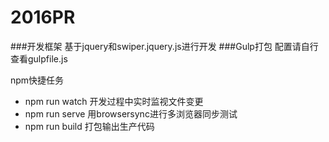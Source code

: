 # 2016PR
###开发框架
基于jquery和swiper.jquery.js进行开发
###Gulp打包
配置请自行查看gulpfile.js

npm快捷任务
- npm run watch
  开发过程中实时监视文件变更
- npm run serve
  用browsersync进行多浏览器同步测试
- npm run build
  打包输出生产代码
